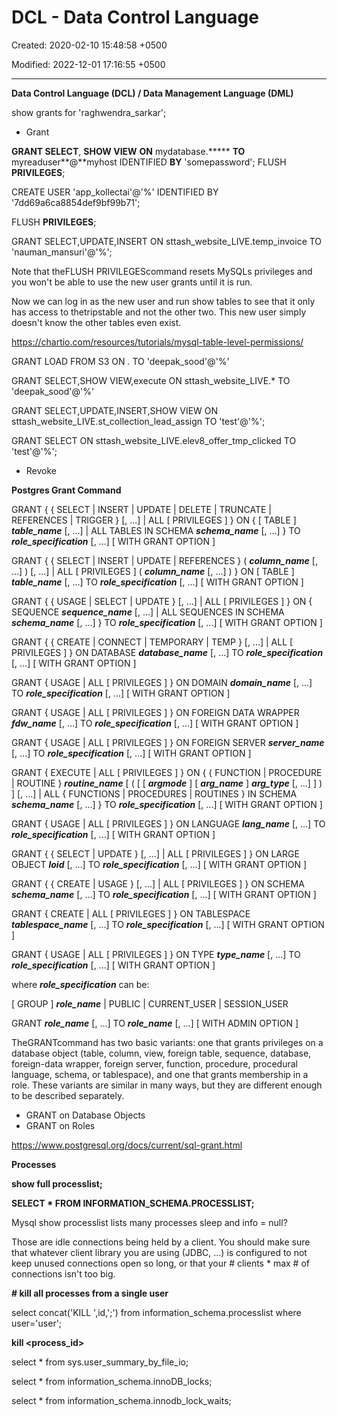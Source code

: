 # DCL - Data Control Language

Created: 2020-02-10 15:48:58 +0500

Modified: 2022-12-01 17:16:55 +0500

---

**Data Control Language (DCL) / Data Management Language (DML)**

show grants for 'raghwendra_sarkar';
-   Grant

**GRANT SELECT**, **SHOW VIEW**
**ON** mydatabase.*****
**TO** myreaduser**@**myhost IDENTIFIED **BY** 'somepassword';
FLUSH **PRIVILEGES**;



CREATE USER 'app_kollectai'@'%' IDENTIFIED BY '7dd69a6ca8854def9bf99b71';



FLUSH **PRIVILEGES**;



GRANT SELECT,UPDATE,INSERT ON sttash_website_LIVE.temp_invoice TO 'nauman_mansuri'@'%';



Note that theFLUSH PRIVILEGEScommand resets MySQLs privileges and you won't be able to use the new user grants until it is run.



Now we can log in as the new user and run show tables to see that it only has access to thetripstable and not the other two. This new user simply doesn't know the other tables even exist.



<https://chartio.com/resources/tutorials/mysql-table-level-permissions/>



GRANT LOAD FROM S3 ON *.* TO 'deepak_sood'@'%'

GRANT SELECT,SHOW VIEW,execute ON sttash_website_LIVE.* TO 'deepak_sood'@'%'



GRANT SELECT,UPDATE,INSERT,SHOW VIEW ON sttash_website_LIVE.st_collection_lead_assign TO 'test'@'%';

GRANT SELECT ON sttash_website_LIVE.elev8_offer_tmp_clicked TO 'test'@'%';


-   Revoke



**Postgres Grant Command**

GRANT { { SELECT | INSERT | UPDATE | DELETE | TRUNCATE | REFERENCES | TRIGGER }
[, ...] | ALL [ PRIVILEGES ] }
ON { [ TABLE ] ***table_name*** [, ...]
| ALL TABLES IN SCHEMA ***schema_name*** [, ...] }
TO ***role_specification*** [, ...] [ WITH GRANT OPTION ]

GRANT { { SELECT | INSERT | UPDATE | REFERENCES } ( ***column_name*** [, ...] )
[, ...] | ALL [ PRIVILEGES ] ( ***column_name*** [, ...] ) }
ON [ TABLE ] ***table_name*** [, ...]
TO ***role_specification*** [, ...] [ WITH GRANT OPTION ]

GRANT { { USAGE | SELECT | UPDATE }
[, ...] | ALL [ PRIVILEGES ] }
ON { SEQUENCE ***sequence_name*** [, ...]
| ALL SEQUENCES IN SCHEMA ***schema_name*** [, ...] }
TO ***role_specification*** [, ...] [ WITH GRANT OPTION ]

GRANT { { CREATE | CONNECT | TEMPORARY | TEMP } [, ...] | ALL [ PRIVILEGES ] }
ON DATABASE ***database_name*** [, ...]
TO ***role_specification*** [, ...] [ WITH GRANT OPTION ]

GRANT { USAGE | ALL [ PRIVILEGES ] }
ON DOMAIN ***domain_name*** [, ...]
TO ***role_specification*** [, ...] [ WITH GRANT OPTION ]

GRANT { USAGE | ALL [ PRIVILEGES ] }
ON FOREIGN DATA WRAPPER ***fdw_name*** [, ...]
TO ***role_specification*** [, ...] [ WITH GRANT OPTION ]

GRANT { USAGE | ALL [ PRIVILEGES ] }
ON FOREIGN SERVER ***server_name*** [, ...]
TO ***role_specification*** [, ...] [ WITH GRANT OPTION ]

GRANT { EXECUTE | ALL [ PRIVILEGES ] }
ON { { FUNCTION | PROCEDURE | ROUTINE } ***routine_name*** [ ( [ [ ***argmode*** ] [ ***arg_name*** ] ***arg_type*** [, ...] ] ) ] [, ...]
| ALL { FUNCTIONS | PROCEDURES | ROUTINES } IN SCHEMA ***schema_name*** [, ...] }
TO ***role_specification*** [, ...] [ WITH GRANT OPTION ]

GRANT { USAGE | ALL [ PRIVILEGES ] }
ON LANGUAGE ***lang_name*** [, ...]
TO ***role_specification*** [, ...] [ WITH GRANT OPTION ]

GRANT { { SELECT | UPDATE } [, ...] | ALL [ PRIVILEGES ] }
ON LARGE OBJECT ***loid*** [, ...]
TO ***role_specification*** [, ...] [ WITH GRANT OPTION ]

GRANT { { CREATE | USAGE } [, ...] | ALL [ PRIVILEGES ] }
ON SCHEMA ***schema_name*** [, ...]
TO ***role_specification*** [, ...] [ WITH GRANT OPTION ]

GRANT { CREATE | ALL [ PRIVILEGES ] }
ON TABLESPACE ***tablespace_name*** [, ...]
TO ***role_specification*** [, ...] [ WITH GRANT OPTION ]

GRANT { USAGE | ALL [ PRIVILEGES ] }
ON TYPE ***type_name*** [, ...]
TO ***role_specification*** [, ...] [ WITH GRANT OPTION ]

where ***role_specification*** can be:

[ GROUP ] ***role_name***
| PUBLIC
| CURRENT_USER
| SESSION_USER

GRANT ***role_name*** [, ...] TO ***role_name*** [, ...] [ WITH ADMIN OPTION ]



TheGRANTcommand has two basic variants: one that grants privileges on a database object (table, column, view, foreign table, sequence, database, foreign-data wrapper, foreign server, function, procedure, procedural language, schema, or tablespace), and one that grants membership in a role. These variants are similar in many ways, but they are different enough to be described separately.
-   GRANT on Database Objects
-   GRANT on Roles



<https://www.postgresql.org/docs/current/sql-grant.html>



**Processes**

**show full processlist;**

**SELECT * FROM INFORMATION_SCHEMA.PROCESSLIST;**

Mysql show processlist lists many processes sleep and info = null?

Those are idle connections being held by a client. You should make sure that whatever client library you are using (JDBC, ...) is configured to not keep unused connections open so long, or that your # clients * max # of connections isn't too big.



**# kill all processes from a single user**

select concat('KILL ',id,';') from information_schema.processlist where user='user';



**kill <process_id>**



select * from sys.user_summary_by_file_io;



select * from information_schema.innoDB_locks;

select * from information_schema.innodb_lock_waits;

